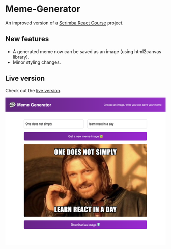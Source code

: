 # Meme-Generator

An improved version of a [Scrimba React Course](https://scrimba.com/learn/learnreact) project.

## New features
* A generated meme now can be saved as an image (using html2canvas library).
* Minor styling changes.

## Live version
Check out the [live version](https://improved-meme-generator.netlify.app/).

![Meme Generator](screenshot.png)
